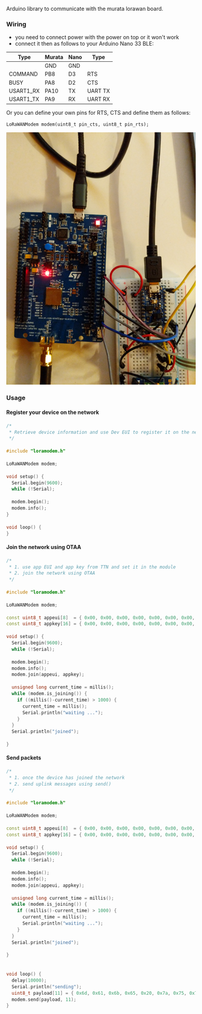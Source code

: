 Arduino library to communicate with the murata lorawan board.

### Wiring

- you need to connect power with the power on top or it won't work
- connect it then as follows to your Arduino Nano 33 BLE:

| Type      | Murata | Nano     | Type      |
| --------- | ------ | -------- | --------- |
|           | GND    | GND      |           |
| COMMAND   | PB8    | D3       | RTS       |
| BUSY      | PA8    | D2       | CTS       |
| USART1_RX | PA10   | TX       | UART TX   |
| USART1_TX | PA9    | RX       | UART RX   |

Or you can define your own pins for RTS, CTS and define them as follows:

```
LoRaWANModem modem(uint8_t pin_cts, uint8_t pin_rts);
```

![wiring](images/wiring.jpg "example of wiring")

### Usage

#### Register your device on the network

```cpp
/*
 * Retrieve device information and use Dev EUI to register it on the network
 */

#include "loramodem.h"

LoRaWANModem modem;

void setup() {
  Serial.begin(9600);
  while (!Serial);

  modem.begin();
  modem.info();
}

void loop() {
}
```

#### Join the network using OTAA

```cpp
/*
 * 1. use app EUI and app key from TTN and set it in the module
 * 2. join the network using OTAA
 */

#include "loramodem.h"

LoRaWANModem modem;

const uint8_t appeui[8]  = { 0x00, 0x00, 0x00, 0x00, 0x00, 0x00, 0x00, 0x00 };
const uint8_t appkey[16] = { 0x00, 0x00, 0x00, 0x00, 0x00, 0x00, 0x00, 0x00, 0x00, 0x00, 0x00, 0x00, 0x00, 0x00, 0x00, 0x00 };

void setup() {
  Serial.begin(9600);
  while (!Serial);

  modem.begin();
  modem.info();
  modem.join(appeui, appkey);

  unsigned long current_time = millis();
  while (modem.is_joining()) {
    if ((millis()-current_time) > 1000) {
      current_time = millis();
      Serial.println("waiting ...");
    }
  }
  Serial.println("joined");

}
```

#### Send packets

```cpp
/*
 * 1. once the device has joined the network
 * 2. send uplink messages using send()
 */

#include "loramodem.h"

LoRaWANModem modem;

const uint8_t appeui[8]  = { 0x00, 0x00, 0x00, 0x00, 0x00, 0x00, 0x00, 0x00 };
const uint8_t appkey[16] = { 0x00, 0x00, 0x00, 0x00, 0x00, 0x00, 0x00, 0x00, 0x00, 0x00, 0x00, 0x00, 0x00, 0x00, 0x00, 0x00 };

void setup() {
  Serial.begin(9600);
  while (!Serial);

  modem.begin();
  modem.info();
  modem.join(appeui, appkey);

  unsigned long current_time = millis();
  while (modem.is_joining()) {
    if ((millis()-current_time) > 1000) {
      current_time = millis();
      Serial.println("waiting ...");
    }
  }
  Serial.println("joined");

}


void loop() {
  delay(10000);
  Serial.println("sending");
  uint8_t payload[11] = { 0x6d, 0x61, 0x6b, 0x65, 0x20, 0x7a, 0x75, 0x72, 0x69, 0x63, 0x68 };
  modem.send(payload, 11);
}
```